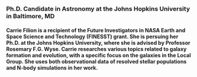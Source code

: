 ### Ph.D. Candidate in Astronomy at the Johns Hopkins University in Baltimore, MD

#### Carrie Filion is a recipient of the Future Investigators in NASA Earth and Space Science and Technology (FINESST) grant. She is persuing her Ph.D. at the Johns Hopkins University, where she is advised by Professor Rosemary F.G. Wyse. Carrie researches various topics related to galaxy formation and evolution, with a specific focus on the galaxies in the Local Group. She uses both observational data of resolved stellar populations and N-body simulations in her work. 

